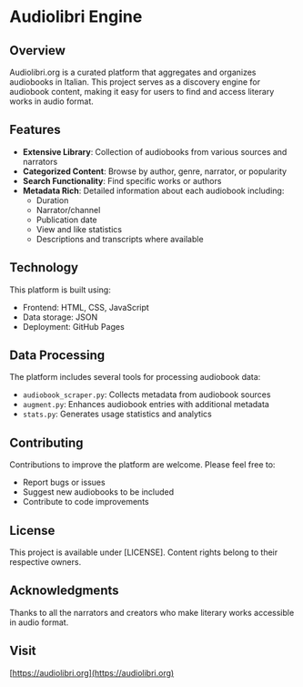 # Audiolibri Engine

## Overview
Audiolibri.org is a curated platform that aggregates and organizes audiobooks in Italian. This project serves as a discovery engine for audiobook content, making it easy for users to find and access literary works in audio format.

## Features
- **Extensive Library**: Collection of audiobooks from various sources and narrators
- **Categorized Content**: Browse by author, genre, narrator, or popularity
- **Search Functionality**: Find specific works or authors
- **Metadata Rich**: Detailed information about each audiobook including:
  - Duration
  - Narrator/channel
  - Publication date
  - View and like statistics
  - Descriptions and transcripts where available

## Technology
This platform is built using:
- Frontend: HTML, CSS, JavaScript
- Data storage: JSON
- Deployment: GitHub Pages

## Data Processing
The platform includes several tools for processing audiobook data:
- `audiobook_scraper.py`: Collects metadata from audiobook sources
- `augment.py`: Enhances audiobook entries with additional metadata
- `stats.py`: Generates usage statistics and analytics

## Contributing
Contributions to improve the platform are welcome. Please feel free to:
- Report bugs or issues
- Suggest new audiobooks to be included
- Contribute to code improvements

## License
This project is available under [LICENSE]. Content rights belong to their respective owners.

## Acknowledgments
Thanks to all the narrators and creators who make literary works accessible in audio format.

## Visit
[https://audiolibri.org](https://audiolibri.org)
